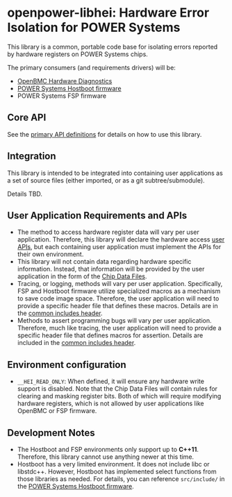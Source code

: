 openpower-libhei: Hardware Error Isolation for POWER Systems
============================================================

This library is a common, portable code base for isolating errors reported by
hardware registers on POWER Systems chips.

The primary consumers (and requirements drivers) will be:
 * [OpenBMC Hardware Diagnostics][]
 * [POWER Systems Hostboot firmware][]
 * POWER Systems FSP firmware

Core API
--------

See the [primary API definitions][] for details on how to use this library.

Integration
-----------

This library is intended to be integrated into containing user applications as a
set of source files (either imported, or as a git subtree/submodule).

Details TBD.

User Application Requirements and APIs
--------------------------------------

 * The method to access hardware register data will vary per user application.
   Therefore, this library will declare the hardware access [user APIs][], but
   each containing user application must implement the APIs for their own
   environment.
 * This library will not contain data regarding hardware specific information.
   Instead, that information will be provided by the user application in the
   form of the [Chip Data Files][].
 * Tracing, or logging, methods will vary per user application. Specifically,
   FSP and Hostboot firmware utilize specialized macros as a mechanism to save
   code image space. Therefore, the user application will need to provide a
   specific header file that defines these macros. Details are in the
   [common includes header][].
 * Methods to assert programming bugs will vary per user application. Therefore,
   much like tracing, the user application will need to provide a specific
   header file that defines macros for assertion. Details are included in the
   [common includes header][].

Environment configuration
-------------------------

 * `__HEI_READ_ONLY`: When defined, it will ensure any hardware write support
   is disabled. Note that the Chip Data Files will contain rules for clearing
   and masking register bits. Both of which will require modifying hardware
   registers, which is not allowed by user applications like OpenBMC or FSP
   firmware.

Development Notes
-----------------

 * The Hostboot and FSP environments only support up to **C++11**. Therefore,
   this library cannot use anything newer at this time.
 * Hostboot has a very limited environment. It does not include libc or
   libstdc++. However, Hostboot has implemented select functions from those
   libraries as needed. For details, you can reference `src/include/` in the
   [POWER Systems Hostboot firmware][].

[OpenBMC Hardware Diagnostics]: https://github.com/openbmc/openpower-hw-diags
[POWER Systems Hostboot firmware]: https://github.com/open-power/hostboot
[primary API definitions]: src/hei_main.hpp
[user APIs]: src/hei_user_interface.hpp
[common includes header]: src/hei_includes.hpp
[Chip Data Files]: src/chip_data/CHIP_DATA.md

